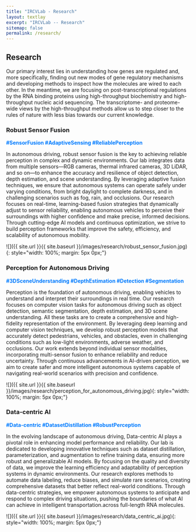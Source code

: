 ```yaml
---
title: "IRCVLab - Research"
layout: textlay
excerpt: "IRCVLab -- Research"
sitemap: false
permalink: /research/
---
```


## Research

Our primary interest lies in understanding how genes are regulated and,
more specifically, finding out new modes of gene regulatory mechanisms
and developing methods to inspect how the molecules are wired to
each other. In the meantime, we are focusing on post-transcriptional
regulations by the RNA binding proteins using high-throughput biochemistry
and high-throughput nucleic acid sequencing. The transcriptome- and
proteome-wide views by the high-throughput methods allow us to step
closer to the rules of nature with less bias towards our current
knowledge.

### Robust Sensor Fusion

<span style="color: #007bff; font-weight: bold;">#SensorFusion #AdaptiveSensing #ReliablePerception</span>

<!-- --- -->
In autonomous driving, robust sensor fusion is the key to achieving reliable perception in complex and dynamic environments. Our lab integrates data from multiple sensors—RGB cameras, thermal infrared cameras, 3D LiDAR, and so on—to enhance the accuracy and resilience of object detection, depth estimation, and scene understanding. By leveraging adaptive fusion techniques, we ensure that autonomous systems can operate safely under varying conditions, from bright daylight to complete darkness, and in challenging scenarios such as fog, rain, and occlusions. Our research focuses on real-time, learning-based fusion strategies that dynamically adjust to sensor reliability, enabling autonomous vehicles to perceive their surroundings with higher confidence and make precise, informed decisions. Through cutting-edge AI models and continuous optimization, we strive to build perception frameworks that improve the safety, efficiency, and scalability of autonomous mobility.

![]({{ site.url }}{{ site.baseurl }}/images/research/robust_sensor_fusion.jpg){: style="width: 100%; margin: 5px 0px;"}



### Perception for Autonomous Driving

<span style="color: #007bff; font-weight: bold;">#3DSceneUnderstanding #DepthEstimation #Detection #Segmentation</span>

Perception is the foundation of autonomous driving, enabling vehicles to understand and interpret their surroundings in real time. Our research focuses on computer vision tasks for autonomous driving such as object detection, semantic segmentation, depth estimation, and 3D scene understanding. All these tasks are to create a comprehensive and high-fidelity representation of the environment. By leveraging deep learning and computer vision techniques, we develop robust perception models that accurately detect pedestrians, vehicles, and obstacles, even in challenging conditions such as low-light environments, adverse weather, and occlusions. Our work extends beyond individual sensor modalities, incorporating multi-sensor fusion to enhance reliability and reduce uncertainty. Through continuous advancements in AI-driven perception, we aim to create safer and more intelligent autonomous systems capable of navigating real-world scenarios with precision and confidence.

![]({{ site.url }}{{ site.baseurl }}/images/research/perception_for_autonomous_driving.jpg){: style="width: 100%; margin: 5px 0px;"}


### Data-centric AI

<span style="color: #007bff; font-weight: bold;">#Data-centric #DatasetDistillation #RobustPerception</span>


In the evolving landscape of autonomous driving, Data-centric AI plays a pivotal role in enhancing model performance and reliability. Our lab is dedicated to developing innovative techniques such as dataset distillation, parameterization, and augmentation to refine training data, ensuring more robust and generalizable AI models. By focusing on the quality and diversity of data, we improve the learning efficiency and adaptability of perception systems in dynamic environments. Our research explores methods to automate data labeling, reduce biases, and simulate rare scenarios, creating comprehensive datasets that better reflect real-world conditions. Through data-centric strategies, we empower autonomous systems to anticipate and respond to complex driving situations, pushing the boundaries of what AI can achieve in intelligent transportation.across full-length RNA molecules.

![]({{ site.url }}{{ site.baseurl }}/images/research/data_centric_ai.jpg){: style="width: 100%; margin: 5px 0px;"}
